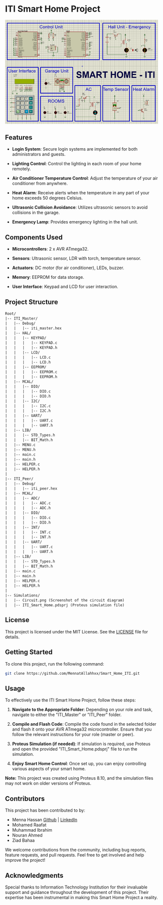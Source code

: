 # ITI Smart Home Project

![Smart Home System](Simulations/circuit.png)

## Features

- **Login System**: Secure login systems are implemented for both administrators and guests.

- **Lighting Control**: Control the lighting in each room of your home remotely.

- **Air Conditioner Temperature Control**: Adjust the temperature of your air conditioner from anywhere.

- **Heat Alarm**: Receive alerts when the temperature in any part of your home exceeds 50 degrees Celsius.

- **Ultrasonic Collision Avoidance**: Utilizes ultrasonic sensors to avoid collisions in the garage.

- **Emergency Lamp**: Provides emergency lighting in the hall unit.

## Components Used

- **Microcontrollers**: 2 x AVR ATmega32.

- **Sensors**: Ultrasonic sensor, LDR with torch, temperature sensor.

- **Actuators**: DC motor (for air conditioner), LEDs, buzzer.

- **Memory**: EEPROM for data storage.

- **User Interface**: Keypad and LCD for user interaction.

## Project Structure

```plaintext
Root/
|-- ITI_Master/
|   |-- Debug/
|   |   |-- iti_master.hex
|   |-- HAL/
|   |   |-- KEYPAD/
|   |   |   |-- KEYPAD.c
|   |   |   |-- KEYPAD.h
|   |   |-- LCD/
|   |   |   |-- LCD.c
|   |   |   |-- LCD.h
|   |   |-- EEPROM/
|   |   |   |-- EEPROM.c
|   |   |   |-- EEPROM.h  
|   |-- MCAL/
|   |   |-- DIO/
|   |   |   |-- DIO.c
|   |   |   |-- DIO.h  
|   |   |-- I2C/
|   |   |   |-- I2C.c
|   |   |   |-- I2C.h  
|   |   |-- UART/
|   |   |   |-- UART.c
|   |   |   |-- UART.h  
|   |-- LIB/
|   |   |-- STD_Types.h
|   |   |-- BIT_Math.h
|   |-- MENU.c
|   |-- MENU.h
|   |-- main.c
|   |-- main.h
|   |-- HELPER.c
|   |-- HELPER.h
|
|-- ITI_Peer/
|   |-- Debug/
|   |   |-- iti_peer.hex
|   |-- MCAL/
|   |   |-- ADC/
|   |   |   |-- ADC.c
|   |   |   |-- ADC.h 
|   |   |-- DIO/
|   |   |   |-- DIO.c
|   |   |   |-- DIO.h  
|   |   |-- INT/
|   |   |   |-- INT.c
|   |   |   |-- INT.h  
|   |   |-- UART/
|   |   |   |-- UART.c
|   |   |   |-- UART.h  
|   |-- LIB/
|   |   |-- STD_Types.h
|   |   |-- BIT_Math.h
|   |-- main.c
|   |-- main.h
|   |-- HELPER.c
|   |-- HELPER.h
|
|-- Simulations/
|   |-- Circuit.png (Screenshot of the circuit diagram)
|   |-- ITI_Smart_Home.pdsprj (Proteus simulation file)
```

## License

This project is licensed under the MIT License. See the [LICENSE](LICENSE) file for details.

## Getting Started

To clone this project, run the following command:

```bash
git clone https://github.com/MennatAllahhxx/Smart_Home_ITI.git
```
## Usage

To effectively use the ITI Smart Home Project, follow these steps:

1. **Navigate to the Appropriate Folder**: Depending on your role and task, navigate to either the "ITI_Master" or "ITI_Peer" folder.

2. **Compile and Flash Code**: Compile the code found in the selected folder and flash it onto your AVR ATmega32 microcontroller. Ensure that you follow the relevant instructions for your role (master or peer).

3. **Proteus Simulation (if needed)**: If simulation is required, use Proteus and open the provided "ITI_Smart_Home.pdsprj" file to run the simulation.

4. **Enjoy Smart Home Control**: Once set up, you can enjoy controlling various aspects of your smart home.

**Note:** This project was created using Proteus 8.10, and the simulation files may not work on older versions of Proteus.

## Contributors

This project has been contributed to by:

- Menna Hassan [Github](https://github.com/MennatAllahhxx) | [LinkedIn](https://linkedin.com/in/MennatAllahhxx)
- Mohamed Raafat
- Muhammad Ibrahim
- Nouran Ahmed
- Ziad Bahaa

We welcome contributions from the community, including bug reports, feature requests, and pull requests. Feel free to get involved and help improve the project!

## Acknowledgments

Special thanks to Information Technology Institution for their invaluable support and guidance throughout the development of this project. Their expertise has been instrumental in making this Smart Home Project a reality.
